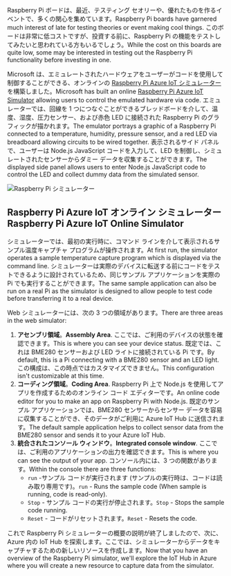 <span data-ttu-id="18593-101">Raspberry Pi ボードは、最近、テスティング セオリーや、優れたものを作るイベントで、多くの関心を集めています。</span><span class="sxs-lookup"><span data-stu-id="18593-101">Raspberry Pi boards have garnered much interest of late for testing theories or event making cool things.</span></span> <span data-ttu-id="18593-102">このボードは非常に低コストですが、投資する前に、Raspberry Pi の機能をテストしてみたいと思われている方もいるでしょう。</span><span class="sxs-lookup"><span data-stu-id="18593-102">While the cost on this boards are quite low, some may be interested in testing out the Raspberry Pi functionality before investing in one.</span></span>

<span data-ttu-id="18593-103">Microsoft は、エミュレートされたハードウェアをユーザーがコードを使用して制御することができる、オンラインの [Raspberry Pi Azure IoT シミュレーター](https://azure-samples.github.io/raspberry-pi-web-simulator?azure-portal=true) を構築しました。</span><span class="sxs-lookup"><span data-stu-id="18593-103">Microsoft has built an online [Raspberry Pi Azure IoT Simulator](https://azure-samples.github.io/raspberry-pi-web-simulator?azure-portal=true) allowing users to control the emulated hardware via code.</span></span> <span data-ttu-id="18593-104">エミュレーターでは、回線を 1 つにつなぐことができるブレッドボードを介して、温度、湿度、圧力センサー、および赤色 LED に接続された Raspberry Pi のグラフィックが描かれます。</span><span class="sxs-lookup"><span data-stu-id="18593-104">The emulator portrays a graphic of a Raspberry Pi connected to a temperature, humidity, pressure sensor, and a red LED via breadboard allowing circuits to be wired together.</span></span> <span data-ttu-id="18593-105">表示されるサイド パネルで、ユーザーは Node.js JavaScript コードを入力して、LED を制御し、シミュレートされたセンサーからダミー データを収集することができます。</span><span class="sxs-lookup"><span data-stu-id="18593-105">The displayed side panel allows users to enter Node.js JavaScript code to control the LED and collect dummy data from the simulated sensor.</span></span>

![Raspberry Pi シミュレーター](../media/RaspberryPiSimulator.png)

## <a name="raspberry-pi-azure-iot-online-simulator"></a><span data-ttu-id="18593-107">Raspberry Pi Azure IoT オンライン シミュレーター</span><span class="sxs-lookup"><span data-stu-id="18593-107">Raspberry Pi Azure IoT Online Simulator</span></span>

<span data-ttu-id="18593-108">シミュレーターでは、最初の実行時に、コマンド ラインを介して表示されるサンプル温度キャプチャ プログラムが操作されます。</span><span class="sxs-lookup"><span data-stu-id="18593-108">At first run, the simulator operates a sample temperature capture program which is displayed via the command line.</span></span> <span data-ttu-id="18593-109">シミュレーターは実際のデバイスに転送する前にコードをテストできるように設計されているため、同じサンプル アプリケーションを実際の Pi でも実行することができます。</span><span class="sxs-lookup"><span data-stu-id="18593-109">The same sample application can also be run on a real Pi as the simulator is designed to allow people to test code before transferring it to a real device.</span></span>

<span data-ttu-id="18593-110">Web シミュレーターには、次の 3 つの領域があります。</span><span class="sxs-lookup"><span data-stu-id="18593-110">There are three areas in the web simulator:</span></span>

1. <span data-ttu-id="18593-111">**アセンブリ領域**。</span><span class="sxs-lookup"><span data-stu-id="18593-111">**Assembly Area**.</span></span> <span data-ttu-id="18593-112">ここでは、ご利用のデバイスの状態を確認できます。</span><span class="sxs-lookup"><span data-stu-id="18593-112">This is where you can see your device status.</span></span> <span data-ttu-id="18593-113">既定では、これは BME280 センサーおよび LED ライトに接続されている Pi です。</span><span class="sxs-lookup"><span data-stu-id="18593-113">By default, this is a Pi connecting with a BME280 sensor and an LED light.</span></span> <span data-ttu-id="18593-114">この構成は、この時点ではカスタマイズできません。</span><span class="sxs-lookup"><span data-stu-id="18593-114">This configuration isn't customizable at this time.</span></span>
2. <span data-ttu-id="18593-115">**コーディング領域**。</span><span class="sxs-lookup"><span data-stu-id="18593-115">**Coding Area**.</span></span> <span data-ttu-id="18593-116">Raspberry Pi 上で Node.js を使用してアプリを作成するためのオンライン コード エディターです。</span><span class="sxs-lookup"><span data-stu-id="18593-116">An online code editor for you to make an app on Raspberry Pi with Node.js.</span></span> <span data-ttu-id="18593-117">既定のサンプル アプリケーションでは、BME280 センサーからセンサー データを容易に収集することができ、そのデータがご利用に Azure IoT Hub に送信されます。</span><span class="sxs-lookup"><span data-stu-id="18593-117">The default sample application helps to collect sensor data from the BME280 sensor and sends it to your Azure IoT Hub.</span></span>
3. <span data-ttu-id="18593-118">**統合されたコンソール ウィンドウ**。</span><span class="sxs-lookup"><span data-stu-id="18593-118">**Integrated console window**.</span></span> <span data-ttu-id="18593-119">ここでは、ご利用のアプリケーションの出力を確認できます。</span><span class="sxs-lookup"><span data-stu-id="18593-119">This is where you can see the output of your app.</span></span> <span data-ttu-id="18593-120">コンソール内には、3 つの関数があります。</span><span class="sxs-lookup"><span data-stu-id="18593-120">Within the console there are three functions:</span></span>
    - <span data-ttu-id="18593-121">`run` -サンプル コードが実行されます (サンプルの実行時は、コードは読み取り専用です)。</span><span class="sxs-lookup"><span data-stu-id="18593-121">`run` - Runs the sample code (When sample is running, code is read-only).</span></span>
    - <span data-ttu-id="18593-122">`Stop` - サンプル コードの実行が停止されます。</span><span class="sxs-lookup"><span data-stu-id="18593-122">`Stop` - Stops the sample code running.</span></span>
    - <span data-ttu-id="18593-123">`Reset` - コードがリセットされます。</span><span class="sxs-lookup"><span data-stu-id="18593-123">`Reset` - Resets the code.</span></span>

<span data-ttu-id="18593-124">これで Raspberry Pi シミュレーターの概要の説明が終了しましたので、次に、Azure 内の IoT Hub を探索します。ここでは、シミュレーターからデータをキャプチャするための新しいリソースを作成します。</span><span class="sxs-lookup"><span data-stu-id="18593-124">Now that you have an overview of the Raspberry Pi simulator, we'll explore the IoT Hub in Azure where you will create a new resource to capture data from the simulator.</span></span>

<!-- Reference links 
-   Online Raspberry Pi Emulator:
    <https://docs.microsoft.com/azure/iot-hub/iot-hub-raspberry-pi-web-simulator-get-started>
-   <https://azure-samples.github.io/raspberry-pi-web-simulator/#GetStarted>-->